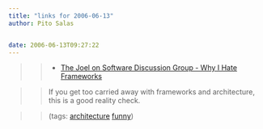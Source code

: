 ```yaml
---
title: "links for 2006-06-13"
author: Pito Salas


date: 2006-06-13T09:27:22
---
```



>>

>>   * [The Joel on Software Discussion Group - Why I Hate
Frameworks](<http://discuss.joelonsoftware.com/default.asp?joel.3.219431.12>)

>>

>> If you get too carried away with frameworks and architecture, this is a
good reality check.

>>

>> (tags: [architecture](<http://del.icio.us/pitosalas/architecture>)
[funny](<http://del.icio.us/pitosalas/funny>))

>>

>>



